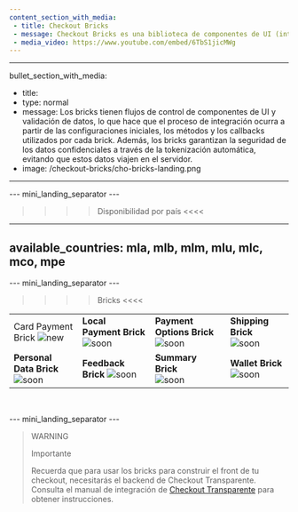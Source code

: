 ```yaml
---
content_section_with_media: 
 - title: Checkout Bricks
 - message: Checkout Bricks es una biblioteca de componentes de UI (interfaz de usuario) que tiene como objetivo permitir una integración client-side de forma modular a través de estructuras configurables, seguras y con una integración simplificada y unificada.
 - media_video: https://www.youtube.com/embed/6TbS1jicMWg
---
```


---
bullet_section_with_media: 
 - title: 
 - type: normal
 - message: Los bricks tienen flujos de control de componentes de UI y validación de datos, lo que hace que el proceso de integración ocurra a partir de las configuraciones iniciales, los métodos y los callbacks utilizados por cada brick. Además, los bricks garantizan la seguridad de los datos confidenciales a través de la tokenización automática, evitando que estos datos viajen en el servidor.
 - image: /checkout-bricks/cho-bricks-landing.png
---

--- mini_landing_separator ---

>>>> Disponibilidad por país <<<<
---
available_countries: mla, mlb, mlm, mlu, mlc, mco, mpe
---

--- mini_landing_separator ---

>>>> Bricks <<<<

| | | | |
|---|---|---|---|
| Card Payment Brick ![new](checkout-bricks/new-button__ES-cópia.png) | **Local Payment Brick** ![soon](checkout-bricks/soon-button__ES.png) | **Payment Options Brick** ![soon](checkout-bricks/soon-button__ES.png) | **Shipping Brick** ![soon](checkout-bricks/soon-button__ES.png) |
| **Personal Data Brick** ![soon](checkout-bricks/soon-button__ES.png) | **Feedback Brick** ![soon](checkout-bricks/soon-button__ES.png) | **Summary Brick** <br> ![soon](checkout-bricks/soon-button__ES.png) | **Wallet Brick** ![soon](checkout-bricks/soon-button__ES.png) |

<br>

--- mini_landing_separator ---

> WARNING
> 
> Importante
>
> Recuerda que para usar los bricks para construir el front de tu checkout, necesitarás el backend de Checkout Transparente. Consulta el manual de integración de [Checkout Transparente](/developers/es/docs/checkout-api/introduction) para obtener instrucciones.